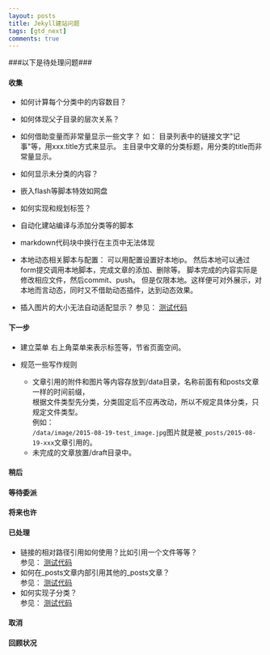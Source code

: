 ```yaml
---
layout: posts
title: Jekyll建站问题
tags: [gtd_next]
comments: true
---
```


###以下是待处理问题###
#### 收集 ####
+ 如何计算每个分类中的内容数目？  
+ 如何体现父子目录的层次关系？
+ 如何借助变量而非常量显示一些文字？
如：
目录列表中的链接文字"记事"等，用xxx.title方式来显示。
主目录中文章的分类标题，用分类的title而非常量显示。

+ 如何显示未分类的内容？
+ 嵌入flash等脚本特效如网盘  
+ 如何实现和规划标签？
+ 自动化建站编译与添加分类等的脚本
+ markdown代码块中换行在主页中无法体现

+ 本地动态相关脚本与配置：
    可以用配置设置好本地ip。
    然后本地可以通过form提交调用本地脚本，完成文章的添加、删除等。
    脚本完成的内容实际是修改相应文件，然后commit、push。
    但是仅限本地。这样便可对外展示，对本地而言​动态，同时又不借助动态插件，达到动态效果。

+ 插入图片的大小无法自动适配显示？
参见：  [测试代码](/categories/others/test_link.html "2015-08-19-test_link.md")  


#### 下一步 ####
+ 建立菜单
    右上角菜单来表示标签等，节省页面空间。

+ 规范一些写作规则  
  - 文章引用的附件和图片等内容存放到/data目录，名称前面有和posts文章一样的时间前缀，  
  根据文件类型先分类，分类固定后不应再改动，所以不规定具体分类，只规定文件类型。  
  例如：  
  `/data/image/2015-08-19-test_image.jpg`图片就是被`_posts/2015-08-19-xxx`文章引用的。  
  - 未完成的文章放置/draft目录中。  

#### 稍后 ####

#### 等待委派 ####

#### 将来也许 ####

#### 已处理 ####
+ 链接的相对路径引用如何使用？比如引用一个文件等等？  
参见：  [测试代码](/categories/others/test_link.html "2015-08-19-test_link.md")  
+ 如何在_posts文章内部引用其他的_posts文章？  
参见：  [测试代码](/categories/others/test_link.html "2015-08-19-test_link.md")  
+ 如何实现子分类？  
参见：  [测试代码](/categories/others/test_link.html "2015-08-19-test_link.md")

#### 取消 ####

#### 回顾状况 ####
